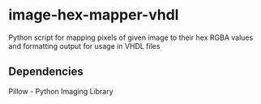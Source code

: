 # image-hex-mapper-vhdl
Python script for mapping pixels of given image to their hex RGBA values and formatting output for usage in VHDL files

## Dependencies

Pillow - Python Imaging Library
